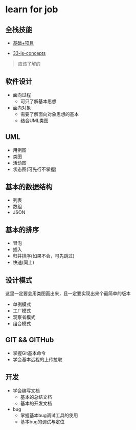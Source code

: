 # learn for job
## 全栈技能

- [基础+项目](http://www.mobiletrain.org/page/html5.html)

- [33-js-concepts](https://github.com/stephentian/33-js-concepts)


> 应该了解的
## 软件设计
* 面向过程
  * 可只了解基本思想
* 面向对象
  * 需要了解面向对象思想的基本
  * 结合UML类图
  
## UML
* 用例图
* 类图
* 活动图
* 状态图(可先行不掌握)

## 基本的数据结构
* 列表
* 数组
* JSON

## 基本的排序
* 冒泡
* 插入
* 归并排序(如果不会，可先跳过)
* 快速(同上)

## 设计模式
这里一定要会用类图画出来，且一定要实现出来个最简单的版本
* 单例模式
* 工厂模式
* 观察者模式
* 组合模式

## GIT && GITHub
* 掌握Git基本命令
* 学会基本远程的上传拉取

## 开发
* 学会编写文档
  * 基本的总结文档
  * 基本的开发文档
* bug
  * 掌握基本bug调试工具的使用
  * 基本bug的调试与定位